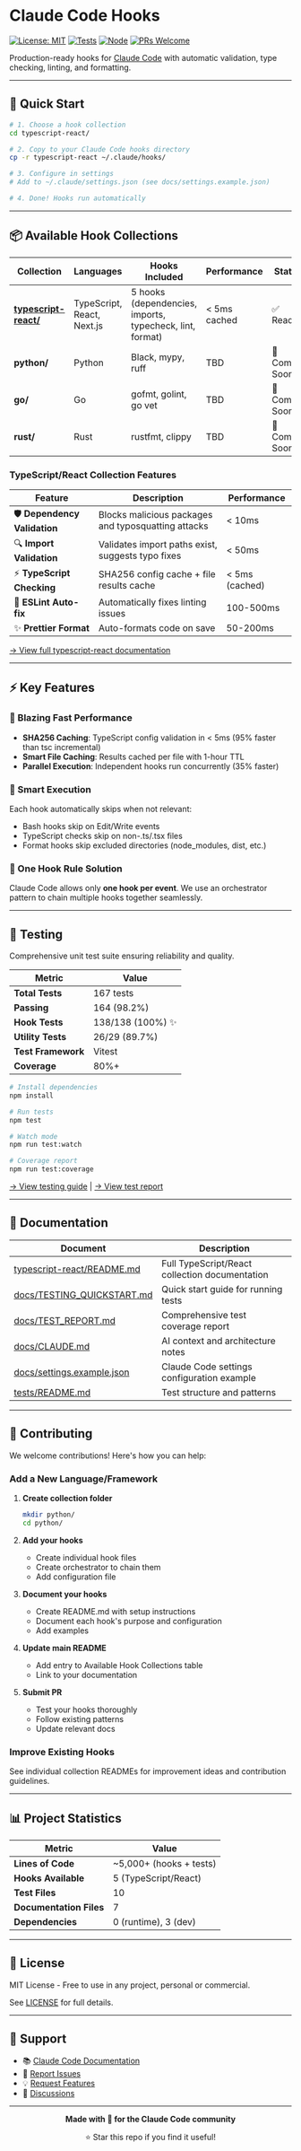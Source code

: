 # Claude Code Hooks

[![License: MIT](https://img.shields.io/badge/License-MIT-yellow.svg)](https://opensource.org/licenses/MIT)
[![Tests](https://img.shields.io/badge/tests-164%20passing-brightgreen.svg)](./docs/TESTING_QUICKSTART.md)
[![Node](https://img.shields.io/badge/node-%3E%3D18.0.0-brightgreen.svg)](https://nodejs.org/)
[![PRs Welcome](https://img.shields.io/badge/PRs-welcome-brightgreen.svg)](https://github.com)

Production-ready hooks for [Claude Code](https://claude.com/claude-code) with automatic validation, type checking, linting, and formatting.

---

## 🚀 Quick Start

```bash
# 1. Choose a hook collection
cd typescript-react/

# 2. Copy to your Claude Code hooks directory
cp -r typescript-react ~/.claude/hooks/

# 3. Configure in settings
# Add to ~/.claude/settings.json (see docs/settings.example.json)

# 4. Done! Hooks run automatically
```

---

## 📦 Available Hook Collections

| Collection | Languages | Hooks Included | Performance | Status |
|------------|-----------|----------------|-------------|---------|
| **[typescript-react/](./typescript-react/)** | TypeScript, React, Next.js | 5 hooks (dependencies, imports, typecheck, lint, format) | < 5ms cached | ✅ Ready |
| **python/** | Python | Black, mypy, ruff | TBD | 🚧 Coming Soon |
| **go/** | Go | gofmt, golint, go vet | TBD | 🚧 Coming Soon |
| **rust/** | Rust | rustfmt, clippy | TBD | 🚧 Coming Soon |

### TypeScript/React Collection Features

| Feature | Description | Performance |
|---------|-------------|-------------|
| 🛡️ **Dependency Validation** | Blocks malicious packages and typosquatting attacks | < 10ms |
| 🔍 **Import Validation** | Validates import paths exist, suggests typo fixes | < 50ms |
| ⚡ **TypeScript Checking** | SHA256 config cache + file results cache | < 5ms (cached) |
| 🎨 **ESLint Auto-fix** | Automatically fixes linting issues | 100-500ms |
| ✨ **Prettier Format** | Auto-formats code on save | 50-200ms |

[→ View full typescript-react documentation](./typescript-react/README.md)

---

## ⚡ Key Features

### 🚀 Blazing Fast Performance
- **SHA256 Caching**: TypeScript config validation in < 5ms (95% faster than tsc incremental)
- **Smart File Caching**: Results cached per file with 1-hour TTL
- **Parallel Execution**: Independent hooks run concurrently (35% faster)

### 🎯 Smart Execution
Each hook automatically skips when not relevant:
- Bash hooks skip on Edit/Write events
- TypeScript checks skip on non-.ts/.tsx files
- Format hooks skip excluded directories (node_modules, dist, etc.)

### 🔧 One Hook Rule Solution
Claude Code allows only **one hook per event**. We use an orchestrator pattern to chain multiple hooks together seamlessly.

---

## 🧪 Testing

Comprehensive unit test suite ensuring reliability and quality.

| Metric | Value |
|--------|-------|
| **Total Tests** | 167 tests |
| **Passing** | 164 (98.2%) |
| **Hook Tests** | 138/138 (100%) ✨ |
| **Utility Tests** | 26/29 (89.7%) |
| **Test Framework** | Vitest |
| **Coverage** | 80%+ |

```bash
# Install dependencies
npm install

# Run tests
npm test

# Watch mode
npm run test:watch

# Coverage report
npm run test:coverage
```

[→ View testing guide](./docs/TESTING_QUICKSTART.md) | [→ View test report](./docs/TEST_REPORT.md)

---

## 📖 Documentation

| Document | Description |
|----------|-------------|
| [typescript-react/README.md](./typescript-react/README.md) | Full TypeScript/React collection documentation |
| [docs/TESTING_QUICKSTART.md](./docs/TESTING_QUICKSTART.md) | Quick start guide for running tests |
| [docs/TEST_REPORT.md](./docs/TEST_REPORT.md) | Comprehensive test coverage report |
| [docs/CLAUDE.md](./docs/CLAUDE.md) | AI context and architecture notes |
| [docs/settings.example.json](./docs/settings.example.json) | Claude Code settings configuration example |
| [tests/README.md](./tests/README.md) | Test structure and patterns |

---

## 🤝 Contributing

We welcome contributions! Here's how you can help:

### Add a New Language/Framework

1. **Create collection folder**
   ```bash
   mkdir python/
   cd python/
   ```

2. **Add your hooks**
   - Create individual hook files
   - Create orchestrator to chain them
   - Add configuration file

3. **Document your hooks**
   - Create README.md with setup instructions
   - Document each hook's purpose and configuration
   - Add examples

4. **Update main README**
   - Add entry to Available Hook Collections table
   - Link to your documentation

5. **Submit PR**
   - Test your hooks thoroughly
   - Follow existing patterns
   - Update relevant docs

### Improve Existing Hooks

See individual collection READMEs for improvement ideas and contribution guidelines.

---

## 📊 Project Statistics

| Metric | Value |
|--------|-------|
| **Lines of Code** | ~5,000+ (hooks + tests) |
| **Hooks Available** | 5 (TypeScript/React) |
| **Test Files** | 10 |
| **Documentation Files** | 7 |
| **Dependencies** | 0 (runtime), 3 (dev) |

---

## 📝 License

MIT License - Free to use in any project, personal or commercial.

See [LICENSE](./LICENSE) for full details.

---

## 💬 Support

- 📚 [Claude Code Documentation](https://docs.claude.com/claude-code)
- 🐛 [Report Issues](https://github.com/your-username/claude-code-hooks/issues)
- 💡 [Request Features](https://github.com/your-username/claude-code-hooks/issues/new)
- 💬 [Discussions](https://github.com/your-username/claude-code-hooks/discussions)

---

<div align="center">

**Made with 🧡 for the Claude Code community**

⭐ Star this repo if you find it useful!

</div>
